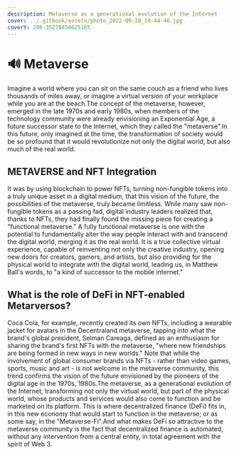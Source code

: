 ```yaml
---
description: Metaverse as a generational evolution of the Internet
cover: ../.gitbook/assets/photo_2022-09-20_19-44-46.jpg
coverY: 208.35278858625165
---
```


# 🔊 Metaverse

Imagine a world where you can sit on the same couch as a friend who lives thousands of miles away, or imagine a virtual version of your workplace while you are at the beach.The concept of the metaverse, however, emerged in the late 1970s and early 1980s, when members of the technology community were already envisioning an Exponential Age, a future successor state to the Internet, which they called the "metaverse".In this future, only imagined at the time, the transformation of society would be so profound that it would revolutionize not only the digital world, but also much of the real world.

## METAVERSE and NFT Integration

It was by using blockchain to power NFTs, turning non-fungible tokens into a truly unique asset in a digital medium, that this vision of the future, the possibilities of the metaverse, truly became limitless. While many saw non-fungible tokens as a passing fad, digital industry leaders realized that, thanks to NFTs, they had finally found the missing piece for creating a "functional metaverse." A fully functional metaverse is one with the potential to fundamentally alter the way people interact with and transcend the digital world, merging it as the real world. It is a true collective virtual experience, capable of reinventing not only the creative industry, opening new doors for creators, gamers, and artists, but also providing for the physical world to integrate with the digital world, leading us, in Matthew Ball's words, to "a kind of successor to the mobile internet."

## What is the role of DeFi in NFT-enabled Metarversos?

Coca Cola, for example, recently created its own NFTs, including a wearable jacket for avatars in the Decentraland metaverse, tapping into what the brand's global president, Selman Careaga, defined as an enthusiasm for sharing the brand's first NFTs with the metaverse, "where new friendships are being formed in new ways in new worlds." Note that while the involvement of global consumer brands via NFTs - rather than video games, sports, music and art - is not welcome in the metaverse community, this trend confirms the vision of the future envisioned by the pioneers of the digital age in the 1970s, 1980s.The metaverse, as a generational evolution of the Internet, transforming not only the virtual world, but part of the physical world, whose products and services would also come to function and be marketed on its platform. This is where decentralized finance (DeFi) fits in, in this new economy that would start to function in the metaverse; or as some say, in the "Metaverse-Fi".And what makes DeFi so attractive to the metaverse community is the fact that decentralized finance is automated, without any intervention from a central entity, in total agreement with the spirit of Web 3.

